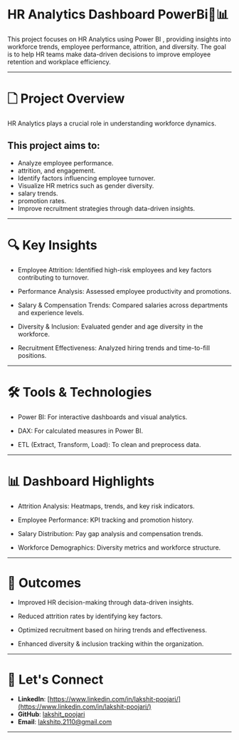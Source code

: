 # HR Analytics Dashboard PowerBi💼📊

This project focuses on HR Analytics using Power BI , providing insights into workforce trends, employee performance, attrition, and diversity. The goal is to help HR teams make data-driven decisions to improve employee retention and workplace efficiency.

---

# 🗋 Project Overview

HR Analytics plays a crucial role in understanding workforce dynamics.

## This project aims to:

- Analyze employee performance.
- attrition, and engagement.
- Identify factors influencing employee turnover.
- Visualize HR metrics such as gender diversity.
- salary trends. 
- promotion rates.
- Improve recruitment strategies through data-driven insights.

---

# 🔍 Key Insights

- Employee Attrition:
  Identified high-risk employees and key factors contributing to turnover.

- Performance Analysis:
  Assessed employee productivity and promotions.

- Salary & Compensation Trends:
  Compared salaries across departments and experience levels.

- Diversity & Inclusion:
  Evaluated gender and age diversity in the workforce.

- Recruitment Effectiveness:
   Analyzed hiring trends and time-to-fill positions.

---

# 🛠️ Tools & Technologies

- Power BI: For interactive dashboards and visual analytics.

- DAX: For calculated measures in Power BI.

- ETL (Extract, Transform, Load): To clean and preprocess data.

---

# 📊 Dashboard Highlights

- Attrition Analysis: Heatmaps, trends, and key risk indicators.

- Employee Performance: KPI tracking and promotion history.

- Salary Distribution: Pay gap analysis and compensation trends.

- Workforce Demographics: Diversity metrics and workforce structure.


---

# 🌟 Outcomes

- Improved HR decision-making through data-driven insights.

- Reduced attrition rates by identifying key factors.

- Optimized recruitment based on hiring trends and effectiveness.

- Enhanced diversity & inclusion tracking within the organization.

---

# 🔗 Let's Connect
- **LinkedIn**: [https://www.linkedin.com/in/lakshit-poojari/](https://www.linkedin.com/in/lakshit-poojari/)  
- **GitHub**: [lakshit_poojari](https://github.com/Lakshit-Poojari)
- **Email**: [lakshitp.2110@gmail.com](lakshitp.2110@gmail.com)  

---
